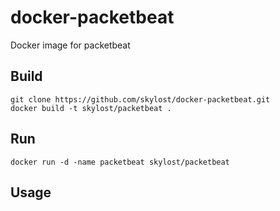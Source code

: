# docker-packetbeat
Docker image for packetbeat

## Build

    git clone https://github.com/skylost/docker-packetbeat.git
    docker build -t skylost/packetbeat .

## Run

    docker run -d -name packetbeat skylost/packetbeat 

## Usage
